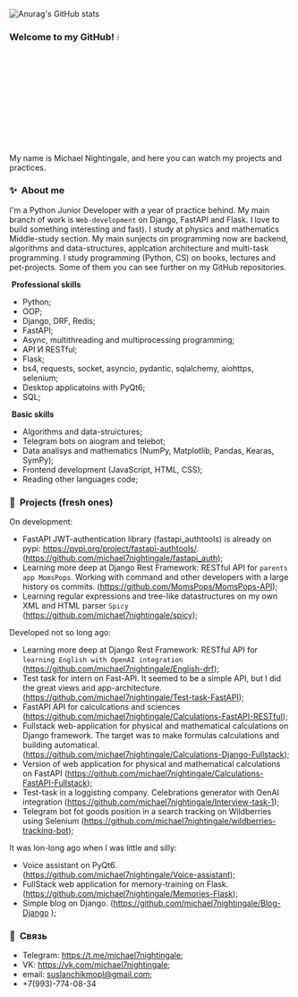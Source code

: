 
![Anurag's GitHub stats](https://github-readme-stats.vercel.app/api?username=michael7nightingale&show_icons=true&theme=dark)

</div>

### Welcome to my GitHub! <a href="https://www.gautamkrishnar.com/"><img src="https://media.giphy.com/media/hvRJCLFzcasrR4ia7z/giphy.gif" width="5%"></a>

My name is Michael Nightingale, and here you can watch my projects and practices.


### ✨&nbsp; About me

I'm a Python Junior Developer with a year of practice behind. My main branch of work is `Web-development` on Django, FastAPI and Flask. I love to build something interesting and fast). I study at physics and mathematics Middle-study section. My main sunjects on programming now are backend, algorithms and data-structures, applcation architecture and multi-task programming. I study programming (Python, CS) on books, lectures and pet-projects. Some of them you can see further on my GitHub repositories.

&nbsp;**Professional skills**
 - Python;
 - OOP;
 - Django, DRF, Redis;
 - FastAPI;
 - Async, multithreading and multiprocessing programming; 
 - API И RESTful;
 - Flask;
 - bs4, requests, socket, asyncio, pydantic, sqlalchemy, aiohttps, selenium;
 - Desktop applicatoins with PyQt6;
 - SQL;

&nbsp;**Basic skills**
 - Algorithms and data-struictures;
 - Telegram bots on aiogram and telebot;
 - Data analisys and mathematics (NumPy, Matplotlib, Pandas, Kearas, SymPy);
 - Frontend development (JavaScript, HTML, CSS);
 - Reading other languages code;


### 📕 &nbsp;**Projects** (fresh ones)

On development:
- FastAPI JWT-authentication library (fastapi_authtools) is already on pypi: https://pypi.org/project/fastapi-authtools/. (https://github.com/michael7nightingale/fastapi_auth);
- Learning more deep at Django Rest Framework: RESTful API for `parents app MomsPops`. Working with command and other developers with a large history os commits. (https://github.com/MomsPops/MomsPops-API);
- Learning regular expressions and tree-like datastructures on my own XML and HTML parser `Spicy` (https://github.com/michael7nightingale/spicy);

Developed not so long ago:
 - Learning more deep at Django Rest Framework: RESTful API for `learning English with OpenAI integration` (https://github.com/michael7nightingale/English-drf);
 - Test task for intern on Fast-API. It seemed to be a simple API, but I did the great views and app-architecture. (https://github.com/michael7nightingale/Test-task-FastAPI);
 - FastAPI API for calculcations and sciences (https://github.com/michael7nightingale/Calculations-FastAPI-RESTful); 
 - Fullstack web-application for physical and mathematical calculations on Django framework. The target was to make formulas calculations and building automatical. (https://github.com/michael7nightingale/Calculations-Django-Fullstack);
 - Version of web application for physical and mathematical calculations on FastAPI (https://github.com/michael7nightingale/Calculations-FastAPI-Fullstack);
 - Test-task in a loggisting company. Celebrations generator  with OenAI integration (https://github.com/michael7nightingale/Interview-task-1);
 - Telegram bot fot goods position in a search tracking on Wildberries using Selenium (https://github.com/michael7nightingale/wildberries-tracking-bot);

It was lon-long ago when I was little and silly:
 - Voice assistant on PyQt6. (https://github.com/michael7nightingale/Voice-assistant);
 -  FullStack web application for memory-training on Flask. (https://github.com/michael7nightingale/Memories-Flask);
 - Simple blog on Django. (https://github.com/michael7nightingale/Blog-Django );



### 🔗 &nbsp;**Связь**
- Telegram: https://t.me/michael7nightingale;
- VK: https://vk.com/michael7nightingale;
- email: suslanchikmopl@gmail.com;
- +7(993)-774-08-34
